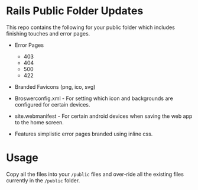 # Rails Public Folder Updates

This repo contains the following for your public folder which includes finishing touches and error pages.

* Error Pages
  * 403
  * 404 
  * 500 
  * 422 

* Branded Favicons (png, ico, svg)
* Broswerconfig.xml - For setting which icon and backgrounds are configured for certain devices.  
* site.webmanifest - For certain android devices when saving the web app to the home screen. 

* Features simplistic error pages branded using inline css.  

# Usage

Copy all the files into your `/public` files and over-ride all the existing files currently in the `/public` folder. 